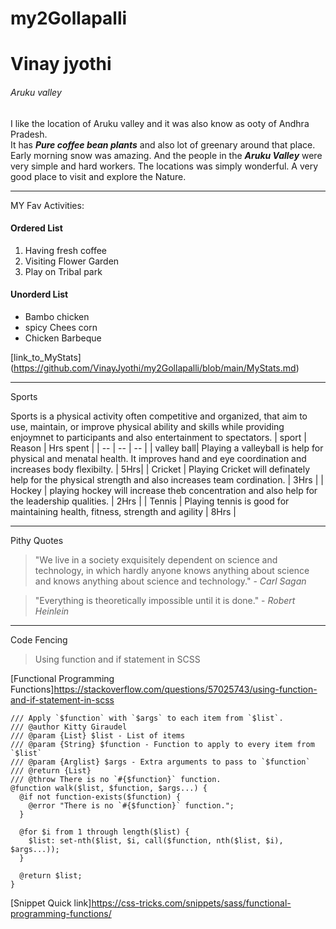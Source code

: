 # my2Gollapalli
# Vinay jyothi
###### Aruku valley

 I like the location of Aruku valley and it was also know as ooty of Andhra Pradesh.<br>It has ***Pure coffee bean plants*** and also lot of greenary around that place.<br> Early morning snow was amazing.
 And the people in the ***Aruku Valley*** were very simple and hard workers. The locations was simply wonderful. A very good place to visit and explore the Nature.

 ---
 MY Fav Activities:
 #### Ordered List
 1. Having fresh coffee 
 2. Visiting Flower Garden
 3. Play on Tribal park
 #### Unorderd List
 * Bambo chicken
 * spicy Chees corn
 * Chicken Barbeque

[link_to_MyStats] (https://github.com/VinayJyothi/my2Gollapalli/blob/main/MyStats.md) 

---
Sports

Sports is a physical activity often competitive and organized, that aim to use, maintain, or improve physical ability and skills  while providing enjoymnet to participants and also entertainment to spectators.
| sport | Reason | Hrs spent |
| -- | -- | -- |
| valley ball| Playing a valleyball is help for physical and menatal health. It improves hand and eye coordination and increases body flexibilty. |  5Hrs|
| Cricket | Playing Cricket will definately help for the physical strength and also increases team cordination.   | 3Hrs |
| Hockey | playing hockey will increase theb concentration and also help for the leadership qualities.  | 2Hrs |
| Tennis | Playing tennis is good for maintaining health, fitness, strength and agility | 8Hrs |

---
Pithy Quotes
> "We live in a society exquisitely dependent on science and technology, in which hardly anyone knows anything about science and knows anything about science and technology." - *Carl Sagan*

> "Everything is theoretically impossible until it is done." - *Robert Heinlein*

---
Code Fencing

>Using function and if statement in SCSS

[Functional Programming Functions]<https://stackoverflow.com/questions/57025743/using-function-and-if-statement-in-scss>

```
/// Apply `$function` with `$args` to each item from `$list`.
/// @author Kitty Giraudel
/// @param {List} $list - List of items
/// @param {String} $function - Function to apply to every item from `$list`
/// @param {Arglist} $args - Extra arguments to pass to `$function`
/// @return {List}
/// @throw There is no `#{$function}` function.
@function walk($list, $function, $args...) {
  @if not function-exists($function) {
    @error "There is no `#{$function}` function.";
  }
  
  @for $i from 1 through length($list) {
    $list: set-nth($list, $i, call($function, nth($list, $i), $args...));
  }
  
  @return $list;
}

```
[Snippet Quick link]<https://css-tricks.com/snippets/sass/functional-programming-functions/>